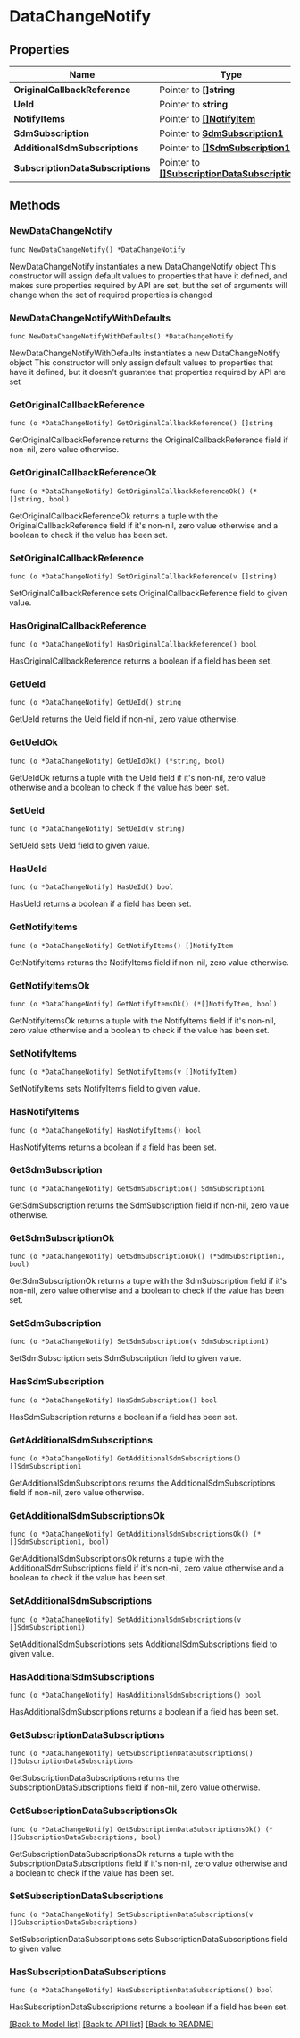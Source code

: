 # DataChangeNotify

## Properties

Name | Type | Description | Notes
------------ | ------------- | ------------- | -------------
**OriginalCallbackReference** | Pointer to **[]string** |  | [optional] 
**UeId** | Pointer to **string** |  | [optional] 
**NotifyItems** | Pointer to [**[]NotifyItem**](NotifyItem.md) |  | [optional] 
**SdmSubscription** | Pointer to [**SdmSubscription1**](SdmSubscription1.md) |  | [optional] 
**AdditionalSdmSubscriptions** | Pointer to [**[]SdmSubscription1**](SdmSubscription1.md) |  | [optional] 
**SubscriptionDataSubscriptions** | Pointer to [**[]SubscriptionDataSubscriptions**](SubscriptionDataSubscriptions.md) |  | [optional] 

## Methods

### NewDataChangeNotify

`func NewDataChangeNotify() *DataChangeNotify`

NewDataChangeNotify instantiates a new DataChangeNotify object
This constructor will assign default values to properties that have it defined,
and makes sure properties required by API are set, but the set of arguments
will change when the set of required properties is changed

### NewDataChangeNotifyWithDefaults

`func NewDataChangeNotifyWithDefaults() *DataChangeNotify`

NewDataChangeNotifyWithDefaults instantiates a new DataChangeNotify object
This constructor will only assign default values to properties that have it defined,
but it doesn't guarantee that properties required by API are set

### GetOriginalCallbackReference

`func (o *DataChangeNotify) GetOriginalCallbackReference() []string`

GetOriginalCallbackReference returns the OriginalCallbackReference field if non-nil, zero value otherwise.

### GetOriginalCallbackReferenceOk

`func (o *DataChangeNotify) GetOriginalCallbackReferenceOk() (*[]string, bool)`

GetOriginalCallbackReferenceOk returns a tuple with the OriginalCallbackReference field if it's non-nil, zero value otherwise
and a boolean to check if the value has been set.

### SetOriginalCallbackReference

`func (o *DataChangeNotify) SetOriginalCallbackReference(v []string)`

SetOriginalCallbackReference sets OriginalCallbackReference field to given value.

### HasOriginalCallbackReference

`func (o *DataChangeNotify) HasOriginalCallbackReference() bool`

HasOriginalCallbackReference returns a boolean if a field has been set.

### GetUeId

`func (o *DataChangeNotify) GetUeId() string`

GetUeId returns the UeId field if non-nil, zero value otherwise.

### GetUeIdOk

`func (o *DataChangeNotify) GetUeIdOk() (*string, bool)`

GetUeIdOk returns a tuple with the UeId field if it's non-nil, zero value otherwise
and a boolean to check if the value has been set.

### SetUeId

`func (o *DataChangeNotify) SetUeId(v string)`

SetUeId sets UeId field to given value.

### HasUeId

`func (o *DataChangeNotify) HasUeId() bool`

HasUeId returns a boolean if a field has been set.

### GetNotifyItems

`func (o *DataChangeNotify) GetNotifyItems() []NotifyItem`

GetNotifyItems returns the NotifyItems field if non-nil, zero value otherwise.

### GetNotifyItemsOk

`func (o *DataChangeNotify) GetNotifyItemsOk() (*[]NotifyItem, bool)`

GetNotifyItemsOk returns a tuple with the NotifyItems field if it's non-nil, zero value otherwise
and a boolean to check if the value has been set.

### SetNotifyItems

`func (o *DataChangeNotify) SetNotifyItems(v []NotifyItem)`

SetNotifyItems sets NotifyItems field to given value.

### HasNotifyItems

`func (o *DataChangeNotify) HasNotifyItems() bool`

HasNotifyItems returns a boolean if a field has been set.

### GetSdmSubscription

`func (o *DataChangeNotify) GetSdmSubscription() SdmSubscription1`

GetSdmSubscription returns the SdmSubscription field if non-nil, zero value otherwise.

### GetSdmSubscriptionOk

`func (o *DataChangeNotify) GetSdmSubscriptionOk() (*SdmSubscription1, bool)`

GetSdmSubscriptionOk returns a tuple with the SdmSubscription field if it's non-nil, zero value otherwise
and a boolean to check if the value has been set.

### SetSdmSubscription

`func (o *DataChangeNotify) SetSdmSubscription(v SdmSubscription1)`

SetSdmSubscription sets SdmSubscription field to given value.

### HasSdmSubscription

`func (o *DataChangeNotify) HasSdmSubscription() bool`

HasSdmSubscription returns a boolean if a field has been set.

### GetAdditionalSdmSubscriptions

`func (o *DataChangeNotify) GetAdditionalSdmSubscriptions() []SdmSubscription1`

GetAdditionalSdmSubscriptions returns the AdditionalSdmSubscriptions field if non-nil, zero value otherwise.

### GetAdditionalSdmSubscriptionsOk

`func (o *DataChangeNotify) GetAdditionalSdmSubscriptionsOk() (*[]SdmSubscription1, bool)`

GetAdditionalSdmSubscriptionsOk returns a tuple with the AdditionalSdmSubscriptions field if it's non-nil, zero value otherwise
and a boolean to check if the value has been set.

### SetAdditionalSdmSubscriptions

`func (o *DataChangeNotify) SetAdditionalSdmSubscriptions(v []SdmSubscription1)`

SetAdditionalSdmSubscriptions sets AdditionalSdmSubscriptions field to given value.

### HasAdditionalSdmSubscriptions

`func (o *DataChangeNotify) HasAdditionalSdmSubscriptions() bool`

HasAdditionalSdmSubscriptions returns a boolean if a field has been set.

### GetSubscriptionDataSubscriptions

`func (o *DataChangeNotify) GetSubscriptionDataSubscriptions() []SubscriptionDataSubscriptions`

GetSubscriptionDataSubscriptions returns the SubscriptionDataSubscriptions field if non-nil, zero value otherwise.

### GetSubscriptionDataSubscriptionsOk

`func (o *DataChangeNotify) GetSubscriptionDataSubscriptionsOk() (*[]SubscriptionDataSubscriptions, bool)`

GetSubscriptionDataSubscriptionsOk returns a tuple with the SubscriptionDataSubscriptions field if it's non-nil, zero value otherwise
and a boolean to check if the value has been set.

### SetSubscriptionDataSubscriptions

`func (o *DataChangeNotify) SetSubscriptionDataSubscriptions(v []SubscriptionDataSubscriptions)`

SetSubscriptionDataSubscriptions sets SubscriptionDataSubscriptions field to given value.

### HasSubscriptionDataSubscriptions

`func (o *DataChangeNotify) HasSubscriptionDataSubscriptions() bool`

HasSubscriptionDataSubscriptions returns a boolean if a field has been set.


[[Back to Model list]](../README.md#documentation-for-models) [[Back to API list]](../README.md#documentation-for-api-endpoints) [[Back to README]](../README.md)


